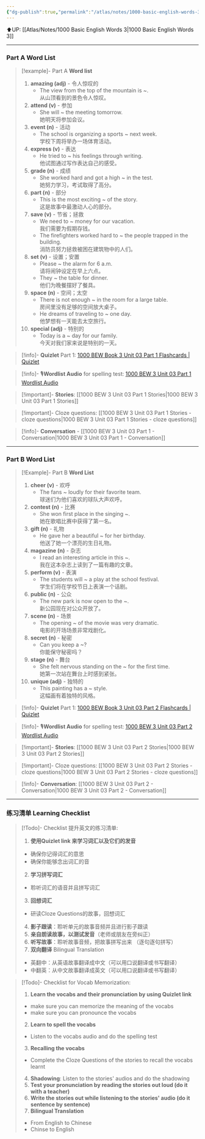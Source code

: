 ```yaml
---
{"dg-publish":true,"permalink":"/atlas/notes/1000-basic-english-words-3-unit-03/","noteIcon":""}
---
```


⬆️UP: [[Atlas/Notes/1000 Basic English Words 3\|1000 Basic English Words 3]]

---
### Part A Word List


> [!example]- Part A **Word list**
> 1. **amazing (adj)** - 令人惊叹的
>     - The view from the top of the mountain is ~.  
>         从山顶看到的景色令人惊叹。
> 2. **attend (v)** - 参加
>     - She will ~ the meeting tomorrow.  
>         她明天将参加会议。
> 3. **event (n)** - 活动
>     - The school is organizing a sports ~ next week.  
>         学校下周将举办一场体育活动。
> 4. **express (v)** - 表达
>     - He tried to ~ his feelings through writing.  
>         他试图通过写作表达自己的感受。
> 5. **grade (n)** - 成绩
>     - She worked hard and got a high ~ in the test.  
>         她努力学习，考试取得了高分。
> 6. **part (n)** - 部分
>     - This is the most exciting ~ of the story.  
>         这是故事中最激动人心的部分。
> 7. **save (v)** - 节省；拯救
>     - We need to ~ money for our vacation.  
>         我们需要为假期存钱。
>     - The firefighters worked hard to ~ the people trapped in the building.  
>         消防员努力拯救被困在建筑物中的人们。
> 8. **set (v)** - 设置；安置
>     - Please ~ the alarm for 6 a.m.  
>         请将闹钟设定在早上六点。
>     - They ~ the table for dinner.  
>         他们为晚餐摆好了餐具。
> 9. **space (n)** - 空间；太空
>     - There is not enough ~ in the room for a large table.  
>         房间里没有足够的空间放大桌子。
>     - He dreams of traveling to ~ one day.  
>         他梦想有一天能去太空旅行。
> 10. **special (adj)** - 特别的
>     - Today is a ~ day for our family.  
>         今天对我们家来说是特别的一天。


> [!info]- **Quizlet** Part 1: [1000 BEW Book 3 Unit 03 Part 1 Flashcards | Quizlet](https://quizlet.com/my/980225241/1000-bew-book-2-unit-03-part-1-flash-cards/?i=1vbzw5&x=1jqt)

> [!info]- 🎙️**Wordlist Audio** for spelling test: [1000 BEW 3 Unit 03 Part 1 Wordlist Audio]()

> [!important]- **Stories**: [[1000 BEW 3 Unit 03 Part 1 Stories\|1000 BEW 3 Unit 03 Part 1 Stories]]

> [!important]- Cloze questions: [[1000 BEW 3 Unit 03 Part 1 Stories - cloze questions\|1000 BEW 3 Unit 03 Part 1 Stories - cloze questions]]

> [!info]- **Conversation** - [[1000 BEW 3 Unit 03 Part 1 - Conversation\|1000 BEW 3 Unit 03 Part 1 - Conversation]]

---
### Part B Word List


> [!Example]- Part B **Word List**
> 1. **cheer (v)** - 欢呼
>     - The fans ~ loudly for their favorite team.  
>         球迷们为他们喜欢的球队大声欢呼。
> 2. **contest (n)** - 比赛
>     - She won first place in the singing ~.  
>         她在歌唱比赛中获得了第一名。
> 3. **gift (n)** - 礼物
>     - He gave her a beautiful ~ for her birthday.  
>         他送了她一个漂亮的生日礼物。
> 4. **magazine (n)** - 杂志
>     - I read an interesting article in this ~.  
>         我在这本杂志上读到了一篇有趣的文章。
> 5. **perform (v)** - 表演
>     - The students will ~ a play at the school festival.  
>         学生们将在学校节日上表演一个话剧。
> 6. **public (n)** - 公众
>     - The new park is now open to the ~.  
>         新公园现在对公众开放了。
> 7. **scene (n)** - 场景
>     - The opening ~ of the movie was very dramatic.  
>         电影的开场场景非常戏剧化。
> 8. **secret (n)** - 秘密
>     - Can you keep a ~?  
>         你能保守秘密吗？
> 9. **stage (n)** - 舞台
>     - She felt nervous standing on the ~ for the first time.  
>         她第一次站在舞台上时感到紧张。
> 10. **unique (adj)** - 独特的
>     - This painting has a ~ style.  
>         这幅画有着独特的风格。


> [!info]- **Quizlet** Part 1: [1000 BEW Book 3 Unit 03 Part 2 Flashcards | Quizlet](https://quizlet.com/my/980230627/1000-bew-book-2-unit-03-part-2-flash-cards/?i=1vbzw5&x=1jqt)

> [!info]- 🎙️**Wordlist Audio** for spelling test: [1000 BEW 3 Unit 03 Part 2 Wordlist Audio](https://drive.google.com/file/d/1p-wb14kqAJSn9RKhFUwVppt_8YkEbQIt/view?usp=drive_link)

> [!important]- **Stories**: [[1000 BEW 3 Unit 03 Part 2 Stories\|1000 BEW 3 Unit 03 Part 2 Stories]]

> [!important]- Cloze questions: [[1000 BEW 3 Unit 03 Part 2 Stories - cloze questions\|1000 BEW 3 Unit 03 Part 2 Stories - cloze questions]]

> [!info]- **Conversation**: [[1000 BEW 3 Unit 03 Part 2 - Conversation\|1000 BEW 3 Unit 03 Part 2 - Conversation]]

---
### 练习清单 Learning Checklist

> [!Todo]- Checklist 提升英文的练习清单:
> 1. **使用Quizlet link 来学习词汇以及它们的发音** 
>	- 确保你记得词汇的意思 
>	- 确保你能够念出词汇的音 
> 2. **学习拼写词汇** 
>	- 聆听词汇的语音并且拼写词汇 
> 3. **回想词汇**
>	- 研读Cloze Questions的故事，回想词汇 
> 4. **影子跟读**：聆听单元的故事音频并且进行影子跟读 
> 5. **亲自朗读故事，以测试发音**（老师或朋友在旁纠正）
> 6. **听写故事**：聆听故事音频，把故事拼写出来 （逐句逐句拼写）
> 7. **双向翻译** Bilingual Translation 
>	- 英翻中：从英语故事翻译成中文（可以用口说翻译或书写翻译）
>	- 中翻英：从中文故事翻译成英文（可以用口说翻译或书写翻译）

> [!Todo]- Checklist for Vocab Memorization:
> 
> 1. **Learn the vocabs and their pronunciation by using Quizlet link**
>	- make sure you can memorize the meaning of the vocabs
>	- make sure you can pronounce the vocabs
> 2. **Learn to spell the vocabs**
>	- Listen to the vocabs audio and do the spelling test
> 3. **Recalling the vocabs**
>	- Complete the Cloze Questions of the stories to recall the vocabs learnt
> 4. **Shadowing**: Listen to the stories' audios and do the shadowing
> 5. **Test your pronunciation by reading the stories out loud (do it with a teacher)**
> 6. **Write the stories out while listening to the stories' audio (do it sentence by sentence)**
> 7. **Bilingual Translation** 
> 	- From English to Chinese
> 	- Chinse to English

